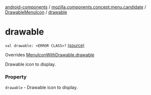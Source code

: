 [android-components](../../index.md) / [mozilla.components.concept.menu.candidate](../index.md) / [DrawableMenuIcon](index.md) / [drawable](./drawable.md)

# drawable

`val drawable: <ERROR CLASS>?` [(source)](https://github.com/mozilla-mobile/android-components/blob/master/components/concept/menu/src/main/java/mozilla/components/concept/menu/candidate/MenuIcon.kt#L26)

Overrides [MenuIconWithDrawable.drawable](../-menu-icon-with-drawable/drawable.md)

Drawable icon to display.

### Property

`drawable` - Drawable icon to display.